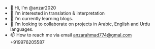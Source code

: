 - 👋 Hi, I’m @anzar2020
- 👀 I’m interested in translation & interpretation
- 🌱 I’m currently learning blogs.
- 💞️ I’m looking to collaborate on projects in Arabic, English and Urdu languages.
- 📫 How to reach me via email
anzarahmad774@gmal.com
+919976205587

<!---
anzar2020/anzar2020 is a ✨ special ✨ repository because its `README.md` (this file) appears on your GitHub profile.
You can click the Preview link to take a look at your changes.
--->
